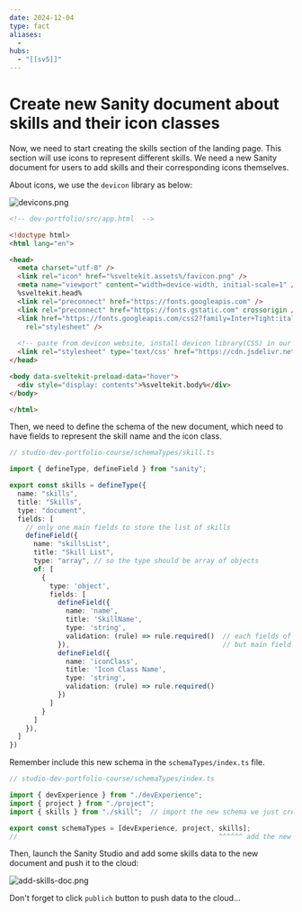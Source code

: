```yaml
---
date: 2024-12-04
type: fact
aliases:
  -
hubs:
  - "[[sv5]]"
---
```


# Create new Sanity document about skills and their icon classes

Now, we need to start creating the skills section of the landing page. This section will use icons to represent different skills. We need a new Sanity document for users to add skills and their corresponding icons themselves.

About icons, we use the `devicon` library as below:


![devicons.png](../assets/imgs/devicons.png)

```html
<!-- dev-portfolio/src/app.html  -->

<!doctype html>
<html lang="en">

<head>
  <meta charset="utf-8" />
  <link rel="icon" href="%sveltekit.assets%/favicon.png" />
  <meta name="viewport" content="width=device-width, initial-scale=1" />
  %sveltekit.head%
  <link rel="preconnect" href="https://fonts.googleapis.com" />
  <link rel="preconnect" href="https://fonts.gstatic.com" crossorigin />
  <link href="https://fonts.googleapis.com/css2?family=Inter+Tight:ital,wght@0,100..900;1,100..900&display=swap"
    rel="stylesheet" />
  
  <!-- paste from devicon website, install devicon library(CSS) in our main project -->
  <link rel="stylesheet" type='text/css' href="https://cdn.jsdelivr.net/gh/devicons/devicon@latest/devicon.min.css" />
</head>

<body data-sveltekit-preload-data="hover">
  <div style="display: contents">%sveltekit.body%</div>
</body>

</html>
```

Then, we need to define the schema of the new document, which need to have fields to represent the skill name and the icon class. 

```ts
// studio-dev-portfolio-course/schemaTypes/skill.ts 

import { defineType, defineField } from "sanity";

export const skills = defineType({
  name: "skills",
  title: "Skills",
  type: "document",
  fields: [
    // only one main fields to store the list of skills
    defineField({
      name: "skillsList",
      title: "Skill List",
      type: "array", // so the type should be array of objects
      of: [
        {
          type: 'object',
          fields: [
            defineField({
              name: 'name',
              title: 'SkillName',
              type: 'string',
              validation: (rule) => rule.required()  // each fields of object are required
            }),                                      // but main field is not required because empty array is valid
            defineField({
              name: 'iconClass',
              title: 'Icon Class Name',
              type: 'string',
              validation: (rule) => rule.required()
            })
          ]
        }
      ]
    }),
  ]
})
```
Remember include this new schema in the `schemaTypes/index.ts` file.

```ts
// studio-dev-portfolio-course/schemaTypes/index.ts 

import { devExperience } from "./devExperience";
import { project } from "./project";
import { skills } from "./skill";  // import the new schema we just created

export const schemaTypes = [devExperience, project, skills];
//                                                  ^^^^^^ add the new schema

```
Then, launch the Sanity Studio and add some skills data to the new document and push it to the cloud:

![add-skills-doc.png](../assets/imgs/add-skills-doc.png)

Don't forget to click `publich` button to push data to the cloud...
